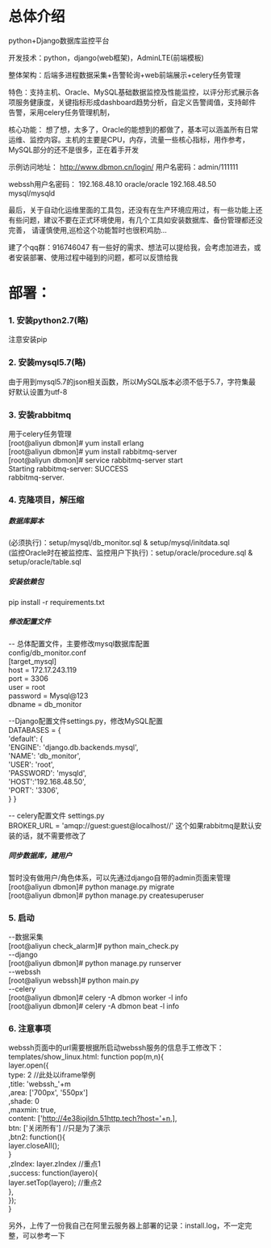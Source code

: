 # 总体介绍

python+Django数据库监控平台

开发技术：python，django(web框架)，AdminLTE(前端模板)

整体架构：后端多进程数据采集+告警轮询+web前端展示+celery任务管理

特色：支持主机、Oracle、MySQL基础数据监控及性能监控，以评分形式展示各项服务健康度，关键指标形成dashboard趋势分析，自定义告警阈值，支持邮件告警，采用celery任务管理机制，

核心功能：
想了想，太多了，Oracle的能想到的都做了，基本可以涵盖所有日常运维、监控内容。主机的主要是CPU，内存，流量一些核心指标，用作参考，MySQL部分的还不是很多，正在着手开发

示例访问地址：
http://www.dbmon.cn/login/
用户名密码：admin/111111

webssh用户名密码：
192.168.48.10 oracle/oracle
192.168.48.50 mysql/mysqld

最后，关于自动化运维里面的工具包，还没有在生产环境应用过，有一些功能上还有些问题，建议不要在正式环境使用，有几个工具如安装数据库、备份管理都还没完善，
请谨慎使用,巡检这个功能暂时也很积鸡肋...

建了个qq群：916746047 有一些好的需求、想法可以提给我，会考虑加进去，或者安装部署、使用过程中碰到的问题，都可以反馈给我

# 部署：

### 1. 安装python2.7(略)
注意安装pip

### 2. 安装mysql5.7(略)
由于用到mysql5.7的json相关函数，所以MySQL版本必须不低于5.7，字符集最好默认设置为utf-8

### 3. 安装rabbitmq
用于celery任务管理  
[root@aliyun dbmon]# yum install erlang  
[root@aliyun dbmon]# yum install rabbitmq-server  
[root@aliyun dbmon]# service rabbitmq-server start  
Starting rabbitmq-server: SUCCESS  
rabbitmq-server.  

### 4. 克隆项目，解压缩
##### 数据库脚本
(必须执行)：setup/mysql/db_monitor.sql & setup/mysql/initdata.sql  
(监控Oracle时在被监控库、监控用户下执行)：setup/oracle/procedure.sql & setup/oracle/table.sql  

##### 安装依赖包
pip install -r requirements.txt

##### 修改配置文件

-- 总体配置文件，主要修改mysql数据库配置  
config/db_monitor.conf  
[target_mysql]  
host = 172.17.243.119  
port = 3306  
user = root  
password = Mysql@123  
dbname = db_monitor  

--Django配置文件settings.py，修改MySQL配置  
DATABASES = {  
    'default': {  
        'ENGINE': 'django.db.backends.mysql',  
		'NAME': 'db_monitor',  
		'USER': 'root',  
		'PASSWORD': 'mysqld',  
        'HOST':'192.168.48.50',  
		'PORT': '3306',  
    }
}

-- celery配置文件 settings.py  
BROKER_URL = 'amqp://guest:guest@localhost//'
这个如果rabbitmq是默认安装的话，就不需要修改了

##### 同步数据库，建用户
暂时没有做用户/角色体系，可以先通过django自带的admin页面来管理  
[root@aliyun dbmon]# python manage.py migrate  
[root@aliyun dbmon]# python manage.py createsuperuser  

### 5. 启动
--数据采集  
[root@aliyun check_alarm]# python main_check.py  
--django  
[root@aliyun dbmon]# python manage.py runserver   
--webssh  
[root@aliyun webssh]# python main.py  
--celery  
[root@aliyun dbmon]# celery -A dbmon worker -l info  
[root@aliyun dbmon]# celery -A dbmon beat -l info  
### 6. 注意事项
webssh页面中的url需要根据所启动webssh服务的信息手工修改下：  
templates/show_linux.html:
function pop(m,n){  
    layer.open({  
    type: 2 //此处以iframe举例  
    ,title: 'webssh_'+m  
    ,area: ['700px', '550px']  
    ,shade: 0  
    ,maxmin: true,  
    content: ['http://4e38iojldn.51http.tech?host='+n,],  
    btn: ['关闭所有'] //只是为了演示  
    ,btn2: function(){  
      layer.closeAll();  
    }  
    ,zIndex: layer.zIndex //重点1  
    ,success: function(layero){  
      layer.setTop(layero); //重点2  
    },  
   });  
}

另外，上传了一份我自己在阿里云服务器上部署的记录：install.log，不一定完整，可以参考一下


